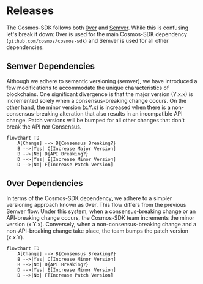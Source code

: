 # Releases

The Cosmos-SDK follows both [0ver](https://0ver.org/) and [Semver](https://semver.org/). While this is confusing let's break it down: 0ver is used for the main Cosmos-SDK dependency (`github.com/cosmos/cosmos-sdk`) and Semver is used for all other dependencies.

## Semver Dependencies

Although we adhere to semantic versioning (semver), we have introduced a few modifications to accommodate the unique characteristics of blockchains. One significant divergence is that the major version (Y.x.x) is incremented solely when a consensus-breaking change occurs. On the other hand, the minor version (x.Y.x) is increased when there is a non-consensus-breaking alteration that also results in an incompatible API change. Patch versions will be bumped for all other changes that don't break the API nor Consensus. 

```mermaid
flowchart TD
    A[Change] --> B{Consensus Breaking?}
    B -->|Yes| C[Increase Major Version]
    B -->|No| D{API Breaking?}
    D -->|Yes| E[Increase Minor Version]
    D -->|No| F[Increase Patch Version]
```

## 0ver Dependencies

In terms of the Cosmos-SDK dependency, we adhere to a simpler versioning approach known as 0ver. This flow differs from the previous Semver flow. Under this system, when a consensus-breaking change or an API-breaking change occurs, the Cosmos-SDK team increments the minor version (x.Y.x). Conversely, when a non-consensus-breaking change and a non-API-breaking change take place, the team bumps the patch version (x.x.Y).

```mermaid
flowchart TD
    A[Change] --> B{Consensus Breaking?}
    B -->|Yes| C[Increase Minor Version]
    B -->|No| D{API Breaking?}
    D -->|Yes| E[Increase Minor Version]
    D -->|No| F[Increase Patch Version]
```
